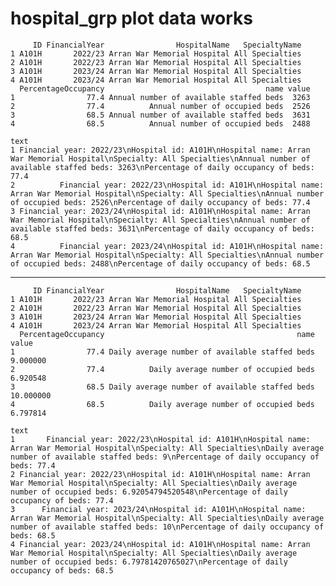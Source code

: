 # hospital_grp plot data works

         ID FinancialYear                HospitalName   SpecialtyName
    1 A101H       2022/23 Arran War Memorial Hospital All Specialties
    2 A101H       2022/23 Arran War Memorial Hospital All Specialties
    3 A101H       2023/24 Arran War Memorial Hospital All Specialties
    4 A101H       2023/24 Arran War Memorial Hospital All Specialties
      PercentageOccupancy                                    name value
    1                77.4 Annual number of available staffed beds  3263
    2                77.4          Annual number of occupied beds  2526
    3                68.5 Annual number of available staffed beds  3631
    4                68.5          Annual number of occupied beds  2488
                                                                                                                                                                                                                 text
    1 Financial year: 2022/23\nHospital id: A101H\nHospital name: Arran War Memorial Hospital\nSpecialty: All Specialties\nAnnual number of available staffed beds: 3263\nPercentage of daily occupancy of beds: 77.4
    2          Financial year: 2022/23\nHospital id: A101H\nHospital name: Arran War Memorial Hospital\nSpecialty: All Specialties\nAnnual number of occupied beds: 2526\nPercentage of daily occupancy of beds: 77.4
    3 Financial year: 2023/24\nHospital id: A101H\nHospital name: Arran War Memorial Hospital\nSpecialty: All Specialties\nAnnual number of available staffed beds: 3631\nPercentage of daily occupancy of beds: 68.5
    4          Financial year: 2023/24\nHospital id: A101H\nHospital name: Arran War Memorial Hospital\nSpecialty: All Specialties\nAnnual number of occupied beds: 2488\nPercentage of daily occupancy of beds: 68.5

---

         ID FinancialYear                HospitalName   SpecialtyName
    1 A101H       2022/23 Arran War Memorial Hospital All Specialties
    2 A101H       2022/23 Arran War Memorial Hospital All Specialties
    3 A101H       2023/24 Arran War Memorial Hospital All Specialties
    4 A101H       2023/24 Arran War Memorial Hospital All Specialties
      PercentageOccupancy                                           name     value
    1                77.4 Daily average number of available staffed beds  9.000000
    2                77.4          Daily average number of occupied beds  6.920548
    3                68.5 Daily average number of available staffed beds 10.000000
    4                68.5          Daily average number of occupied beds  6.797814
                                                                                                                                                                                                                           text
    1       Financial year: 2022/23\nHospital id: A101H\nHospital name: Arran War Memorial Hospital\nSpecialty: All Specialties\nDaily average number of available staffed beds: 9\nPercentage of daily occupancy of beds: 77.4
    2 Financial year: 2022/23\nHospital id: A101H\nHospital name: Arran War Memorial Hospital\nSpecialty: All Specialties\nDaily average number of occupied beds: 6.92054794520548\nPercentage of daily occupancy of beds: 77.4
    3      Financial year: 2023/24\nHospital id: A101H\nHospital name: Arran War Memorial Hospital\nSpecialty: All Specialties\nDaily average number of available staffed beds: 10\nPercentage of daily occupancy of beds: 68.5
    4 Financial year: 2023/24\nHospital id: A101H\nHospital name: Arran War Memorial Hospital\nSpecialty: All Specialties\nDaily average number of occupied beds: 6.79781420765027\nPercentage of daily occupancy of beds: 68.5

